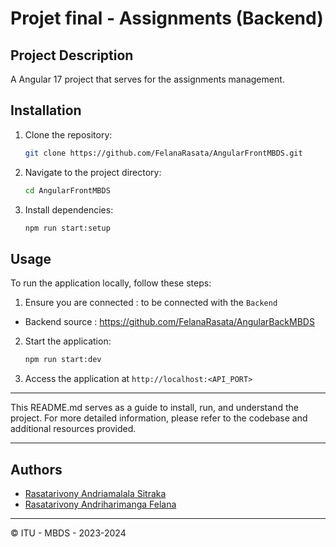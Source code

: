 # Projet final - Assignments  (Backend)

## Project Description
A Angular 17 project that serves for the assignments management.


## Installation
1. Clone the repository:
   ```bash
   git clone https://github.com/FelanaRasata/AngularFrontMBDS.git
   ```
2. Navigate to the project directory:
   ```bash 
   cd AngularFrontMBDS
   ```
3. Install dependencies:
   ```bash
   npm run start:setup
   ```

## Usage
To run the application locally, follow these steps:
1. Ensure you are connected : to be connected with the `Backend`
- Backend source : https://github.com/FelanaRasata/AngularBackMBDS

2. Start the application:
   ```bash
   npm run start:dev
   ```
3. Access the application at `http://localhost:<API_PORT>`

---

This README.md serves as a guide to install, run, and understand the project. For more detailed information, please refer to the codebase and additional resources provided.

---

## Authors
- [Rasatarivony Andriamalala Sitraka](mailto:rasatasitraka2@gmail.com)
- [Rasatarivony Andriharimanga Felana](mailto:rasatadiamondra@gmail.com)

---

&copy; ITU - MBDS - 2023-2024
